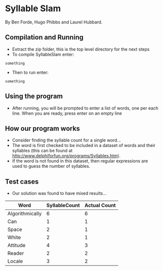 # Syllable Slam
By Ben Forde, Hugo Phibbs and Laurel Hubbard.

## Compilation and Running
- Extract the zip folder, this is the top level directory for the next steps
- To compile SyllableSlam enter:
```shell
something 
```
- Then to run enter:
```shell
something
```

## Using the program
- After running, you will be prompted to enter a list of words, one per each line. When you are ready, press enter on an empty line

## How our program works
- Consider finding the syllable count for a single word... 
- The word is first checked to be included in a dataset of words and their syllables (this can be found at http://www.delphiforfun.org/programs/Syllables.htm). 
- If the word is not found in this dataset, then regular expressions are used to guess the number of syllables.

## Test cases
- Our solution was found to have mixed results...

| Word            | SyllableCount | Actual Count |
|-----------------|---------------|--------------|
| Algorithmically | 6             | 6            |
| Can             | 1             | 1            |
| Space           | 2             | 1            |
| White           | 2             | 1            |
| Attitude        | 4             | 3            |
| Reader          | 2             | 2            |
| Locale          | 3             | 2            |
